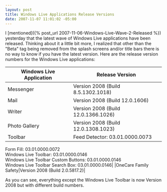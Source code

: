 ```yaml
---
layout: post
title: Windows Live Applications Release Versions
date: 2007-11-07 11:01:02 -05:00
---
```


I [mentioned]({% post_url 2007-11-06-Windows-Live-Wave-2-Released %}) yesterday that the latest wave of Windows Live applications have been released. Thinking about it a little bit more, I realized that other than the "Beta" tag being removed from the splash screens and/or title bars there is no way to know if you have the latest version. Here are the release version numbers for the Windows Live applications:

|**Windows Live Application**|**Release Version**|
|---|---|
|Messenger|Version 2008 (Build 8.5.1302.1018)|
|Mail|Version 2008 (Build 12.0.1606)|
|Writer|Version 2008 (Build 12.0.1366.1026)|
|Photo Gallery|Version 2008 (Build 12.0.1308.1023)|
|Toolbar|Feed Detector: 03.01.0000.0073  
Form Fill: 03.01.0000.0072  
Windows Live Toolbar: 03.01.0000.0146  
Windows Live Toolbar Custom Buttons: 03.01.0000.0146  
Windows Live Toolbar Search Box: 03.01.0000.0146|
|OneCare Family Safety|Version 2008 (Build 2.0.5817.2)|

As you can see, everything except the Windows Live Toolbar is now Version 2008 but with different build numbers.
